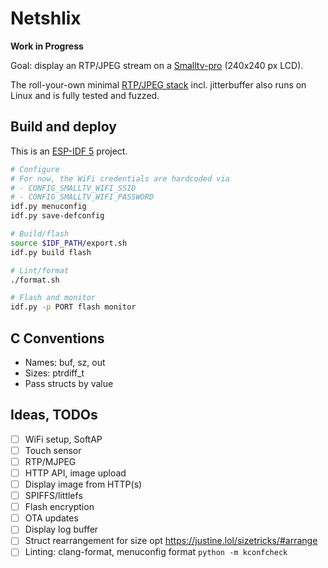 # Netshlix

**Work in Progress**

Goal: display an RTP/JPEG stream on a [Smalltv-pro](https://github.com/GeekMagicClock/smalltv-pro) (240x240 px LCD).

The roll-your-own minimal [RTP/JPEG stack](components/rtpjpeg) incl. jitterbuffer also runs on Linux and is fully tested and fuzzed.

## Build and deploy

This is an [ESP-IDF 5](https://github.com/espressif/esp-idf) project.

```bash
# Configure
# For now, the WiFi credentials are hardcoded via
# - CONFIG_SMALLTV_WIFI_SSID
# - CONFIG_SMALLTV_WIFI_PASSWORD
idf.py menuconfig
idf.py save-defconfig

# Build/flash
source $IDF_PATH/export.sh
idf.py build flash

# Lint/format
./format.sh

# Flash and monitor
idf.py -p PORT flash monitor
```

## C Conventions

- Names: buf, sz, out
- Sizes: ptrdiff_t
- Pass structs by value

## Ideas, TODOs

- [ ] WiFi setup, SoftAP
- [ ] Touch sensor
- [ ] RTP/MJPEG
- [ ] HTTP API, image upload
- [ ] Display image from HTTP(s)
- [ ] SPIFFS/littlefs
- [ ] Flash encryption
- [ ] OTA updates
- [ ] Display log buffer
- [ ] Struct rearrangement for size opt https://justine.lol/sizetricks/#arrange
- [ ] Linting: clang-format, menuconfig format `python -m kconfcheck`
